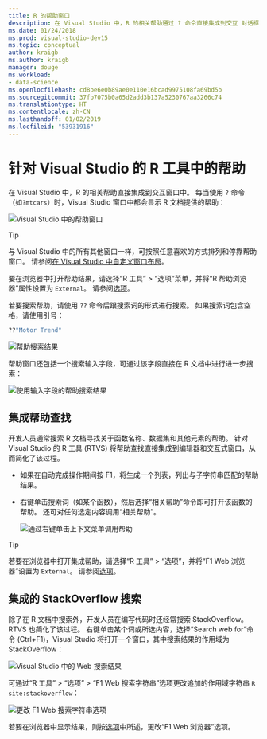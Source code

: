 ```yaml
---
title: R 的帮助窗口
description: 在 Visual Studio 中，R 的相关帮助通过 ? 命令直接集成到交互 对话框。
ms.date: 01/24/2018
ms.prod: visual-studio-dev15
ms.topic: conceptual
author: kraigb
ms.author: kraigb
manager: douge
ms.workload:
- data-science
ms.openlocfilehash: cd8be6e0b89ae0e110e16bcad9975108fa69bd5b
ms.sourcegitcommit: 37fb7075b0a65d2add3b137a5230767aa3266c74
ms.translationtype: HT
ms.contentlocale: zh-CN
ms.lasthandoff: 01/02/2019
ms.locfileid: "53931916"
---
```

# <a name="help-in-r-tools-for-visual-studio"></a>针对 Visual Studio 的 R 工具中的帮助

在 Visual Studio 中，R 的相关帮助直接集成到交互窗口中。 每当使用 `?` 命令（如`?mtcars`）时，Visual Studio 窗口中都会显示 R 文档提供的帮助：

![Visual Studio 中的帮助窗口](media/help-window.png)

> [!Tip]
> 与 Visual Studio 中的所有其他窗口一样，可按照任意喜欢的方式排列和停靠帮助窗口。 请参阅[在 Visual Studio 中自定义窗口布局](../ide/customizing-window-layouts-in-visual-studio.md)。
>
> 要在浏览器中打开帮助结果，请选择“R 工具” > “选项”菜单，并将“R 帮助浏览器”属性设置为 `External`。 请参阅[选项](options-for-r-tools-in-visual-studio.md)。

若要搜索帮助，请使用 `??` 命令后跟搜索词的形式进行搜索。 如果搜索词包含空格，请使用引号：

```R
??"Motor Trend"
```

![帮助搜索结果](media/help-search1.png)

帮助窗口还包括一个搜索输入字段，可通过该字段直接在 R 文档中进行进一步搜索：

![使用输入字段的帮助搜索结果](media/help-search2.png)

## <a name="integrated-help-lookup"></a>集成帮助查找

开发人员通常搜索 R 文档寻找关于函数名称、数据集和其他元素的帮助。 针对 Visual Studio 的 R 工具 (RTVS) 将帮助查找直接集成到编辑器和交互式窗口，从而简化了该过程。

- 如果在自动完成操作期间按 F1，将生成一个列表，列出与子字符串匹配的帮助结果。
- 右键单击搜索词（如某个函数），然后选择“相关帮助”命令即可打开该函数的帮助。 还可对任何选定内容调用“相关帮助”。

    ![通过右键单击上下文菜单调用帮助](media/help-right-click.png)

> [!Tip]
> 若要在浏览器中打开集成帮助，请选择“R 工具” > “选项”，并将“F1 Web 浏览器”设置为 `External`。 请参阅[选项](options-for-r-tools-in-visual-studio.md)。

## <a name="integrated-stackoverflow-search"></a>集成的 StackOverflow 搜索

除了在 R 文档中搜索外，开发人员在编写代码时还经常搜索 StackOverflow。 RTVS 也简化了该过程。 右键单击某个词或所选内容，选择“Search web for”命令 (Ctrl+F1)，Visual Studio 将打开一个窗口，其中搜索结果的作用域为 StackOverflow：

![Visual Studio 中的 Web 搜索结果](media/help-web-search-results.png)

可通过“R 工具” > “选项” > “F1 Web 搜索字符串”选项更改追加的作用域字符串 `R site:stackoverflow`：

![更改 F1 Web 搜索字符串选项](media/options-dialog.png)

若要在浏览器中显示结果，则按[选项](options-for-r-tools-in-visual-studio.md)中所述，更改“F1 Web 浏览器”选项。